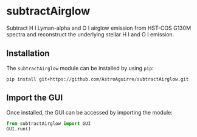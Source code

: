 # subtractAirglow
Subtract H I Lyman-alpha and O I airglow emission from HST-COS G130M spectra and reconstruct the underlying stellar H I and O I  emission.

## Installation
The `subtractAirglow` module can be installed by using `pip`:

```
pip install git+https://github.com/AstroAguirre/subtractAirglow.git
```

## Import the GUI
Once installed, the GUI can be accessed by importing the module:
```python
from subtractAirglow import GUI
GUI.run()
```

